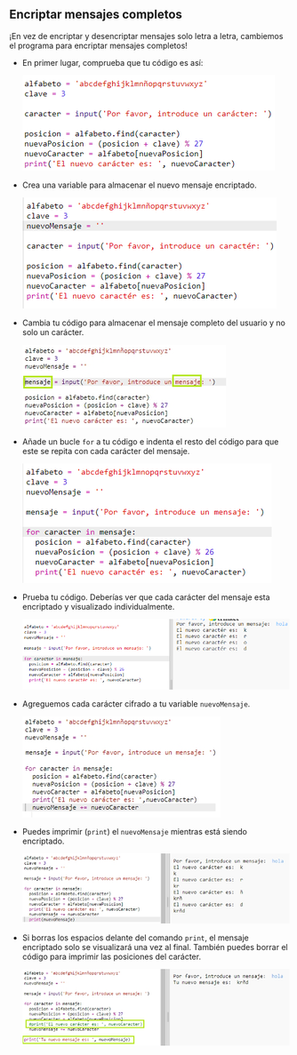 ## Encriptar mensajes completos

¡En vez de encriptar y desencriptar mensajes solo letra a letra, cambiemos el programa para encriptar mensajes completos!

+ En primer lugar, comprueba que tu código es así:
    
    ![captura de pantalla](images/messages-character-finished.png)

+ Crea una variable para almacenar el nuevo mensaje encriptado.
    
    ![captura de pantalla](images/messages-newmessage.png)

+ Cambia tu código para almacenar el mensaje completo del usuario y no solo un carácter.
    
    ![captura de pantalla](images/messages-message.png)

+ Añade un bucle `for` a tu código e indenta el resto del código para que este se repita con cada carácter del mensaje.
    
    ![captura de pantalla](images/messages-loop.png)

+ Prueba tu código. Deberías ver que cada carácter del mensaje esta encriptado y visualizado individualmente.
    
    ![captura de pantalla](images/messages-loop-test.png)

+ Agreguemos cada carácter cifrado a tu variable `nuevoMensaje`.
    
    ![captura de pantalla](images/messges-message-add-character.png)

+ Puedes imprimir (`print`) el `nuevoMensaje` mientras está siendo encriptado.
    
    ![captura de pantalla](images/messages-print-message-characters.png)

+ Si borras los espacios delante del comando `print`, el mensaje encriptado solo se visualizará una vez al final. También puedes borrar el código para imprimir las posiciones del carácter.
    
    ![captura de pantalla](images/messages-print-message-comment.png)